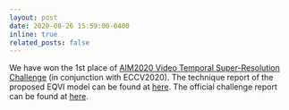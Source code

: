 ```yaml
---
layout: post
date: 2020-08-26 15:59:00-0400
inline: true
related_posts: false
---
```


We have won the 1st place of [AIM2020 Video Temporal Super-Resolution Challenge](https://data.vision.ee.ethz.ch/cvl/aim20/) (in conjunction with ECCV2020). The technique report of the proposed EQVI model can be found at [here](https://arxiv.org/abs/2009.04642). The official challenge report can be found at [here](https://arxiv.org/pdf/2009.12987).
